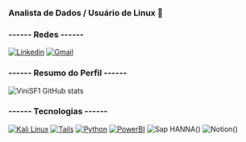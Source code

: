### Analista de Dados / Usuário de Linux 🐧

### ------ Redes ------

[![Linkedin](https://img.shields.io/badge/LinkedIn-0077B5?style=for-the-badge&logo=linkedin&logoColor=white)](https://www.linkedin.com/in/vinicius-da-silva-faria-8186a22b0/)
[![Gmail](https://img.shields.io/badge/Gmail-D14836?style=for-the-badge&logo=gmail&logoColor=white)](viniciusfaria369@gmail.com)


### ------ Resumo do Perfil ------

![ViniSF1 GitHub stats](https://github-readme-stats.vercel.app/api?username=ViniSF1&show_icons=true&theme=midnight-purple)

### ------ Tecnologias ------

[![Kali Linux](https://img.shields.io/badge/Kali_Linux-557C94?style=for-the-badge&logo=kali-linux&logoColor=white)]()
[![Tails](https://img.shields.io/badge/Tails%20-56347C?&style=for-the-badge&logo=tails&logoColor=white)]()
[![Python](https://img.shields.io/badge/Python-FFD43B?style=for-the-badge&logo=python&logoColor=blue)]()
[![PowerBI](https://img.shields.io/badge/PowerBI-F2C811?style=for-the-badge&logo=Power%20BI&logoColor=white)]()
![Sap HANNA](https://img.shields.io/badge/SAP-0FAAFF?style=for-the-badge&logo=sap&logoColor=white)()
![Notion](https://img.shields.io/badge/Notion-000000?style=for-the-badge&logo=notion&logoColor=white)()
